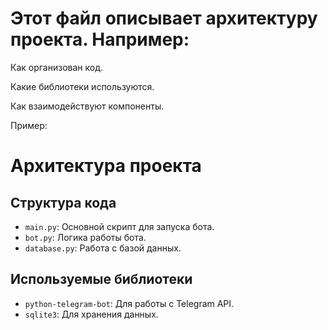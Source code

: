 # Этот файл описывает архитектуру проекта. Например:

Как организован код.

Какие библиотеки используются.

Как взаимодействуют компоненты.

Пример:

# Архитектура проекта

## Структура кода
- `main.py`: Основной скрипт для запуска бота.
- `bot.py`: Логика работы бота.
- `database.py`: Работа с базой данных.

## Используемые библиотеки
- `python-telegram-bot`: Для работы с Telegram API.
- `sqlite3`: Для хранения данных.
